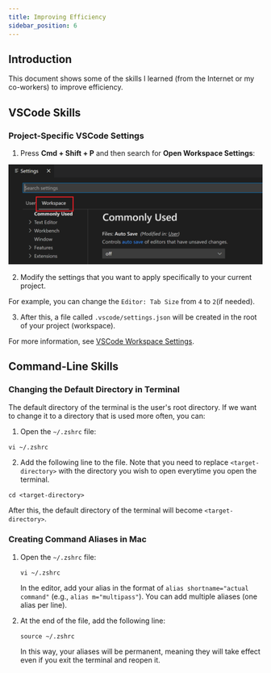 ```yaml
---
title: Improving Efficiency
sidebar_position: 6
---
```


## Introduction

This document shows some of the skills I learned (from the Internet or my co-workers) to improve efficiency.

## VSCode Skills
### Project-Specific VSCode Settings

1. Press **Cmd + Shift + P** and then search for **Open Workspace Settings**:

  ![settings-editor-workspace-tab](/img/tech/settings-editor-workspace-tab.png)

2. Modify the settings that you want to apply specifically to your current project.

  For example, you can change the `Editor: Tab Size` from `4` to `2`(if needed).

3. After this, a file called `.vscode/settings.json` will be created in the root of your project (workspace).

  For more information, see [VSCode Workspace Settings](https://code.visualstudio.com/docs/getstarted/settings#_workspace-settings).

## Command-Line Skills
### Changing the Default Directory in Terminal

The default directory of the terminal is the user's root directory. If we want to change it to a directory that is used more often, you can:

1. Open the `~/.zshrc` file:

  ```
  vi ~/.zshrc
  ```

2. Add the following line to the file. Note that you need to replace `<target-directory>` with the directory you wish to open everytime you open the terminal.

  ```
  cd <target-directory>
  ```
After this, the default directory of the terminal will become `<target-directory>`.

### Creating Command Aliases in Mac

1. Open the `~/.zshrc` file:

    ```
    vi ~/.zshrc
    ```

    In the editor, add your alias in the format of `alias shortname="actual command"` (e.g., `alias m="multipass"`). You can add multiple aliases (one alias per line).
2. At the end of the file, add the following line:

    ```
    source ~/.zshrc
    ```

    In this way, your aliases will be permanent, meaning they will take effect even if you exit the terminal and reopen it.